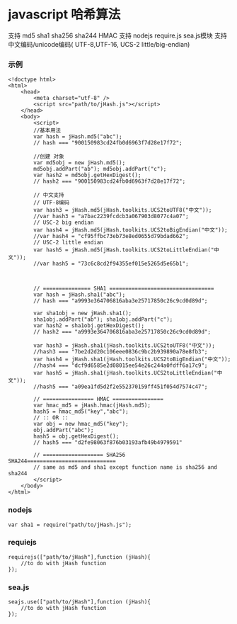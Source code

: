 # javascript 哈希算法

支持 md5 sha1 sha256 sha244 HMAC
支持 nodejs require.js sea.js模块
支持 中文编码/unicode编码( UTF-8,UTF-16, UCS-2 little/big-endian)

### 示例

    <!doctype html>
    <html>
        <head>
            <meta charset="utf-8" />
            <script src="path/to/jHash.js"></script>
        </head>
        <body>
            <script> 
            //基本用法
            var hash = jHash.md5("abc");
            // hash === "900150983cd24fb0d6963f7d28e17f72";

            //创建 对象
            var md5obj = new jHash.md5();
            md5obj.addPart("ab"); md5obj.addPart("c");
            var hash2 = md5obj.getHexDigest();
            // hash2 === "900150983cd24fb0d6963f7d28e17f72";

            // 中文支持
            // UTF-8编码
            var hash3 = jHash.md5(jHash.toolkits.UCS2toUTF8("中文"));
            //var hash3 = "a7bac2239fcdcb3a067903d8077c4a07";
            // USC-2 big endian
            var hash4 = jHash.md5(jHash.toolkits.UCS2toBigEndian("中文"));
            //var hash4 = "cf95ffbc73eb73e8ed0655d79bdad662";
            // USC-2 little endian
            var hash5 = jHash.md5(jHash.toolkits.UCS2toLittleEndian("中文"));
            //var hash5 = "73c6c8cd2f94355ef015e5265d5e65b1";



            // =============== SHA1 =================================
            var hash = jHash.sha1("abc");
            // hash === "a9993e364706816aba3e25717850c26c9cd0d89d";

            var sha1obj = new jHash.sha1();
            sha1obj.addPart("ab"); sha1obj.addPart("c");
            var hash2 = sha1obj.getHexDigest();
            // hash2 === "a9993e364706816aba3e25717850c26c9cd0d89d";

            var hash3 = jHash.sha1(jHash.toolkits.UCS2toUTF8("中文"));
            //hash3 === "7be2d2d20c106eee0836c9bc2b939890a78e8fb3";
            var hash4 = jHash.sha1(jHash.toolkits.UCS2toBigEndian("中文"));
            //hash4 === "dcf9d6585e2d08015ee54e26c244a0fdff6a17c9";
            var hash5 = jHash.sha1(jHash.toolkits.UCS2toLittleEndian("中文"));
            //hash5 === "a09ea1fd5d2f2e552370159ff451f054d7574c47";

            // ================ HMAC ================
            var hmac_md5 = jHash.hmac(jHash.md5);
            hash5 = hmac_md5("key","abc");
            // :: OR ::
            var obj = new hmac_md5("key");
            obj.addPart("abc");
            hash5 = obj.getHexDigest();
            // hash5 === "d2fe98063f876b03193afb49b4979591"

            // =================== SHA256  SHA244============================
            // same as md5 and sha1 except function name is sha256 and sha244
            </script>
        </body>
    </html>

### nodejs

    var sha1 = require("path/to/jHash.js");

### requiejs
    
    requirejs(["path/to/jHash"],function (jHash){
        //to do with jHash function
    });

### sea.js

    seajs.use(["path/to/jHash"],function (jHash){
        //to do with jHash function
    });
